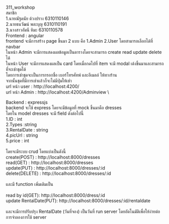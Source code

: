 311_workshop\
สมาชิก\
1.นายณัฐดนัย ด้วงปราง 6310110146\
2.นายธนวัฒน์ พละบุญ 6310110191\
3.นางสาวอัมนี หิมะ 6310110578 \
Frontend : angular\
frontend จะมีการสร้าง page ขึ้นมา 2 แบบ คือ 1.Admin 2.User โดยสามารถเลือกได้ที่ navbar\
ในหน้า Admin จะมีการแสดงผลข้อมูลเป็นตารางโดยจะสามารถ create read update delete ได้\
ในหน้า User จะมีการแสดงผลเป็น card โดยเมื่อกดไปที่ item จะมี modal เด้งขึ้นมาและสามารถที่จะเช่าชุดได้\
โดยการเช่าชุดจะเป็นการกรอกชื่อ เบอร์โทรศัทพ์ และอีเมลล์ ให้ทางร้าน\
จากนั้นชุดที่มีการเช่าแล้วก็จะไม่มีปุ่มให้เช่า\
url หน้า user : http://localhost:4200/ \
url หน้า Admin : http://localhost:4200/Adminview \ 

Backend : expressjs\
backend จะใช้ express โดยจะมีข้อมูลที่ mock ขึ้นมาคือ dresses \
โดยใน model dresses จะมี field ดังต่อไปนี้\
1.ID : int\
2.Types :string\
3.RentalDate : string\
4.picUrl : string\
5.price : int\
\
โดยจะมีระบบ crud โดยแบ่งเป็นดังนี้\
create(POST) : http://localhost:8000/dresses \
read(GET) : http://localhost:8000/dresses \
update(PUT) : http://localhost:8000/dresses/:id \
delete(DELETE) : http://localhost:8000/dresses/:id \
\
และมี function เพิ่มเติมเป็น\
\
read by id(GET): http://localhost:8000/dress/:id \
update RentalDate(PUT): http://localhost:8000/dresses/:id/rentaldate \
\
และจะมีการปรับปรุง RentalDate (วันที่จอง) เป็นวันที่ run server โดยอัตโนมัติเพื่อให้ง่ายต่อการจำลองการใช้ server